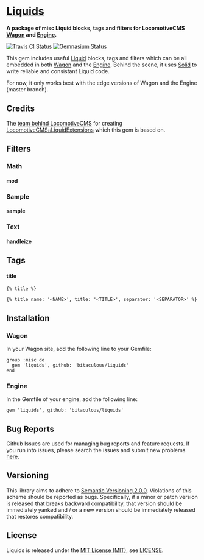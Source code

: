 [Liquids]
=========

**A package of misc Liquid blocks, tags and filters for LocomotiveCMS [Wagon] and [Engine].**

[![Travis CI Status][Travis CI Status]][Travis CI]
[![Gemnasium Status][Gemnasium Status]][Gemnasium]

This gem includes useful [Liquid] blocks, tags and filters which can be all embedded in both [Wagon] and the [Engine].
Behind the scene, it uses [Solid] to write reliable and consistant Liquid code.

For now, it only works best with the edge versions of Wagon and the Engine (master branch).

Credits
-------

The [team behind LocomotiveCMS] for creating [LocomotiveCMS::LiquidExtensions] which this gem is based on.

Filters
-------

### Math

#### mod

### Sample

#### sample

### Text

#### handleize

Tags
----

#### title

```liquid
{% title %}

{% title name: '<NAME>', title: '<TITLE>', separator: '<SEPARATOR>' %}
```

Installation
------------

### Wagon

In your Wagon site, add the following line to your Gemfile:

    group :misc do
      gem 'liquids', github: 'bitaculous/liquids'
    end

### Engine

In the Gemfile of your engine, add the following line:

    gem 'liquids', github: 'bitaculous/liquids'

Bug Reports
-----------

Github Issues are used for managing bug reports and feature requests. If you run into issues, please search the issues
and submit new problems [here].

Versioning
----------

This library aims to adhere to [Semantic Versioning 2.0.0]. Violations of this scheme should be reported as bugs.
Specifically, if a minor or patch version is released that breaks backward compatibility, that version should be
immediately yanked and / or a new version should be immediately released that restores compatibility.

License
-------

Liquids is released under the [MIT License (MIT)], see [LICENSE].

[Engine]: https://github.com/locomotivecms/engine "The engine of LocomotiveCMS."
[Gemnasium]: https://gemnasium.com/bitaculous/liquids "Liquids at Gemnasium"
[Gemnasium Status]: http://img.shields.io/gemnasium/bitaculous/liquids.svg?style=flat "Gemnasium Status"
[here]: https://github.com/bitaculous/liquids/issues "Github Issues"
[LICENSE]: https://raw.githubusercontent.com/bitaculous/liquids/master/LICENSE "License"
[Liquid]: http://liquidmarkup.org "Liquid Templating language"
[Liquids]: http://bitaculous.github.io/liquids "A package of misc liquid blocks, tags and filters for LocomotiveCMS Wagon and Engine."
[LocomotiveCMS::LiquidExtensions]: https://github.com/locomotivecms/liquid_extensions "A list of misc liquid tags and filters."
[MIT License (MIT)]: http://opensource.org/licenses/MIT "The MIT License (MIT)"
[Semantic Versioning 2.0.0]: http://semver.org "Semantic Versioning 2.0.0"
[Solid]: https://github.com/tigerlily/solid "Helpers for easily creating custom Liquid tags and block."
[team behind LocomotiveCMS]: http://locomotivecms.com/crew "The crew behind LocomotiveCMS"
[Travis CI]: https://travis-ci.org/bitaculous/liquids "Liquids at Travis CI"
[Travis CI Status]: http://img.shields.io/travis/bitaculous/liquids.svg?style=flat "Travis CI Status"
[Wagon]: https://github.com/locomotivecms/wagon "The right tool to create and modify a LocomotiveCMS website locally."